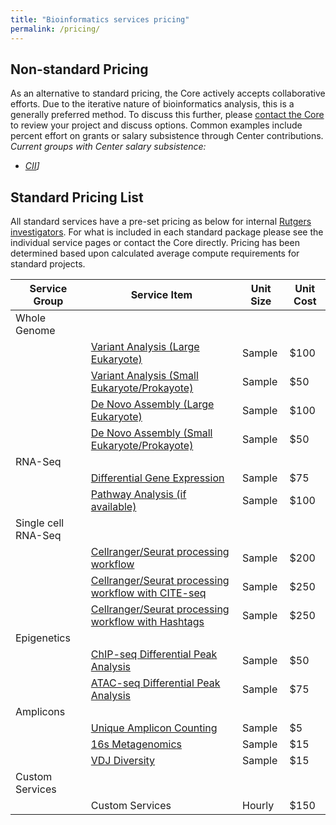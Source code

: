 ```yaml
---
title: "Bioinformatics services pricing"
permalink: /pricing/
---
```


## Non-standard Pricing
As an alternative to standard pricing, the Core actively accepts collaborative efforts. Due to the iterative nature of bioinformatics analysis, this is a generally preferred method. To discuss this further, please [contact the Core](/MaGIC/contact/) to review your project and discuss options. Common examples include percent effort on grants or salary subsistence through Center contributions. 
*Current groups with Center salary subsistence:*
 - *[CII](http://njms.rutgers.edu/research/CII/)]*

## Standard Pricing List
All standard services have a pre-set pricing as below for internal [Rutgers investigators](https://www.rutgers.edu/). For what is included in each standard package please see the individual service pages or contact the Core directly. Pricing has been determined based upon calculated average compute requirements for standard projects. 

| Service Group | Service Item | Unit Size | Unit Cost | 
|-------|--------|---------|----------|
| Whole Genome |  |  |  |
|  | [Variant Analysis (Large Eukaryote)](/service_details/#variant-analysis) | Sample | $100 |
|  | [Variant Analysis (Small Eukaryote/Prokayote)](/service_details/#variant-analysis) | Sample | $50 |
|  | [De Novo Assembly (Large Eukaryote)](/service_details/#denovo-assembly) | Sample | $100 |
|  | [De Novo Assembly (Small Eukaryote/Prokayote)](/service_details/#denovo-assembly) | Sample | $50 |
| RNA-Seq |  |  |  |
|  | [Differential Gene Expression](/service_details/#differential-gene-expression) | Sample | $75 |
|  | [Pathway Analysis (if available)](/service_details/#pathway-analysis) | Sample | $100 |
| Single cell RNA-Seq |  |  |  |
|  | [Cellranger/Seurat processing workflow](/service_details/#single-cell-analysis) | Sample | $200 |
|  | [Cellranger/Seurat processing workflow with CITE-seq](/service_details/#single-cell-analysis) | Sample | $250 |
|  | [Cellranger/Seurat processing workflow with Hashtags](/service_details/#single-cell-analysis) | Sample | $250 |
| Epigenetics |  |  |  |
|  | [ChIP-seq Differential Peak Analysis](/service_details/#differential-peak-calling) | Sample | $50 |
|  | [ATAC-seq Differential Peak Analysis](/service_details/#differential-peak-calling) | Sample | $75 |
| Amplicons |  |  |  |
|  | [Unique Amplicon Counting](/service_details/#unique-amplicon-counting) | Sample | $5 |
|  | [16s Metagenomics](/service_details/#16s-metagenomics) | Sample | $15 |
|  | [VDJ Diversity](/service_details/#vdj-diversity) | Sample | $15 |
| Custom Services |  |  |  |
|  | Custom Services | Hourly | $150 |